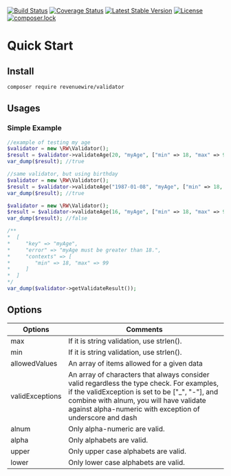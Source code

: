 [![Build Status](https://travis-ci.org/revenuewire/validator.svg?branch=master)](https://travis-ci.org/revenuewire/validator)
[![Coverage Status](https://coveralls.io/repos/github/revenuewire/validator/badge.svg?branch=master)](https://coveralls.io/github/revenuewire/validator?branch=master)
[![Latest Stable Version](https://poser.pugx.org/revenuewire/validator/v/stable)](https://packagist.org/packages/revenuewire/validator)
[![License](https://poser.pugx.org/revenuewire/validator/license)](https://packagist.org/packages/revenuewire/validator)
[![composer.lock](https://poser.pugx.org/revenuewire/validator/composerlock)](https://packagist.org/packages/revenuewire/validator)

# Quick Start
## Install
```bash
composer require revenuewire/validator
```

## Usages

### Simple Example
```php
//example of testing my age
$validator = new \RW\Validator();
$result = $validator->validateAge(20, "myAge", ["min" => 18, "max" => 99]);
var_dump($result); //true

//same validator, but using birthday
$validator = new \RW\Validator();
$result = $validator->validateAge("1987-01-08", "myAge", ["min" => 18, "max" => 99]);
var_dump($result); //true

$validator = new \RW\Validator();
$result = $validator->validateAge(16, "myAge", ["min" => 18, "max" => 99]);
var_dump($result); //false

/**
*  [
*     "key" => "myAge",
*     "error" => "myAge must be greater than 18.",
*     "contexts" => [
*        "min" => 18, "max" => 99
*     ]
*  ]
*/
var_dump($validator->getValidateResult());
```

## Options
| Options |  Comments  |
|---|---|
| max | If it is string validation, use strlen(). |
| min | If it is string validation, use strlen(). |
| allowedValues | An array of items allowed for a given data |
| validExceptions | An array of characters that always consider valid regardless the type check. For examples, if the validException is set to be ["_", "-"], and combine with alnum, you will have validate against alpha-numeric with exception of underscore and dash |
| alnum | Only alpha-numeric are valid. |
| alpha | Only alphabets are valid. |
| upper | Only upper case alphabets are valid. |
| lower | Only lower case alphabets are valid. |